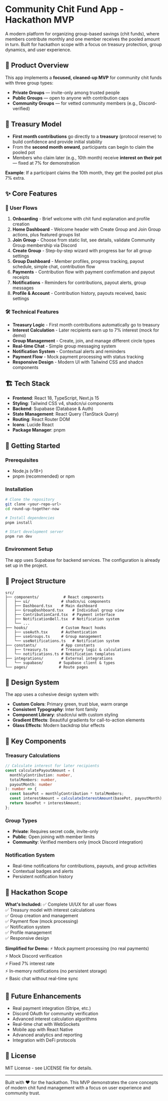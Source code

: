 # Community Chit Fund App - Hackathon MVP

A modern platform for organizing group-based savings (chit funds), where members contribute monthly and one member receives the pooled amount in turn. Built for hackathon scope with a focus on treasury protection, group dynamics, and user experience.

## 🎯 Product Overview

This app implements a **focused, cleaned-up MVP** for community chit funds with three group types:

- **Private Groups** — invite-only among trusted people
- **Public Groups** — open to anyone with contribution caps
- **Community Groups** — for vetted community members (e.g., Discord-verified)

## 🏦 Treasury Model

- **First month contributions** go directly to a **treasury** (protocol reserve) to build confidence and provide initial stability
- From the **second month onward**, participants can begin to claim the pooled pot
- Members who claim later (e.g., 10th month) receive **interest on their pot** — fixed at 7% for demonstration

**Example**: If a participant claims the 10th month, they get the pooled pot plus 7% extra.

## ✨ Core Features

### 🚀 User Flows

1. **Onboarding** - Brief welcome with chit fund explanation and profile creation
2. **Home Dashboard** - Welcome header with Create Group and Join Group actions, plus featured groups list
3. **Join Group** - Choose from static list, see details, validate Community Group membership via Discord
4. **Create Group** - Step-by-step wizard with progress bar for all group settings
5. **Group Dashboard** - Member profiles, progress tracking, payout schedule, simple chat, contribution flow
6. **Payments** - Contribution flow with payment confirmation and payout receipts
7. **Notifications** - Reminders for contributions, payout alerts, group messages
8. **Profile & Account** - Contribution history, payouts received, basic settings

### 🛠 Technical Features

- **Treasury Logic** - First month contributions automatically go to treasury
- **Interest Calculation** - Later recipients earn up to 7% interest (mock for demo)
- **Group Management** - Create, join, and manage different circle types
- **Real-time Chat** - Simple group messaging system
- **Notification System** - Contextual alerts and reminders
- **Payment Flow** - Mock payment processing with status tracking
- **Responsive Design** - Modern UI with Tailwind CSS and shadcn components

## 🏗 Tech Stack

- **Frontend**: React 18, TypeScript, Next.js 15
- **Styling**: Tailwind CSS v4, shadcn/ui components
- **Backend**: Supabase (Database & Auth)
- **State Management**: React Query (TanStack Query)
- **Routing**: React Router DOM
- **Icons**: Lucide React
- **Package Manager**: pnpm

## 🚀 Getting Started

### Prerequisites

- Node.js (v18+)
- pnpm (recommended) or npm

### Installation

```bash
# Clone the repository
git clone <your-repo-url>
cd round-up-together-now

# Install dependencies
pnpm install

# Start development server
pnpm run dev
```

### Environment Setup

The app uses Supabase for backend services. The configuration is already set up in the project.

## 📁 Project Structure

```
src/
├── components/           # React components
│   ├── ui/              # shadcn/ui components
│   ├── Dashboard.tsx    # Main dashboard
│   ├── GroupDashboard.tsx    # Individual group view
│   ├── ContributionCard.tsx  # Payment interface
│   ├── NotificationBell.tsx  # Notification system
│   └── ...
├── hooks/               # Custom React hooks
│   ├── useAuth.tsx      # Authentication
│   ├── useGroups.ts     # Group management
│   └── useNotifications.ts   # Notification system
├── constants/           # App constants
│   ├── treasury.ts      # Treasury logic & calculations
│   └── notifications.ts # Notification templates
├── integrations/        # External integrations
│   └── supabase/       # Supabase client & types
└── pages/              # Route pages
```

## 🎨 Design System

The app uses a cohesive design system with:

- **Custom Colors**: Primary green, trust blue, warm orange
- **Consistent Typography**: Inter font family
- **Component Library**: shadcn/ui with custom styling
- **Gradient Effects**: Beautiful gradients for call-to-action elements
- **Glass Effects**: Modern backdrop blur effects

## 🔧 Key Components

### Treasury Calculations

```typescript
// Calculate interest for later recipients
const calculatePayoutAmount = (
  monthlyContribution: number,
  totalMembers: number,
  payoutMonth: number
): number => {
  const basePot = monthlyContribution * totalMembers;
  const interestAmount = calculateInterestAmount(basePot, payoutMonth);
  return basePot + interestAmount;
};
```

### Group Types

- **Private**: Requires secret code, invite-only
- **Public**: Open joining with member limits
- **Community**: Verified members only (mock Discord integration)

### Notification System

- Real-time notifications for contributions, payouts, and group activities
- Contextual badges and alerts
- Persistent notification history

## 🚧 Hackathon Scope

**What's Included:**
✅ Complete UI/UX for all user flows  
✅ Treasury model with interest calculations  
✅ Group creation and management  
✅ Payment flow (mock processing)  
✅ Notification system  
✅ Profile management  
✅ Responsive design

**Simplified for Demo:**
⚡ Mock payment processing (no real payments)  
⚡ Mock Discord verification  
⚡ Fixed 7% interest rate  
⚡ In-memory notifications (no persistent storage)  
⚡ Basic chat without real-time sync

## 🎯 Future Enhancements

- Real payment integration (Stripe, etc.)
- Discord OAuth for community verification
- Advanced interest calculation algorithms
- Real-time chat with WebSockets
- Mobile app with React Native
- Advanced analytics and reporting
- Integration with DeFi protocols

## 📄 License

MIT License - see LICENSE file for details.

---

Built with ❤️ for the hackathon. This MVP demonstrates the core concepts of modern chit fund management with a focus on user experience and community trust.
